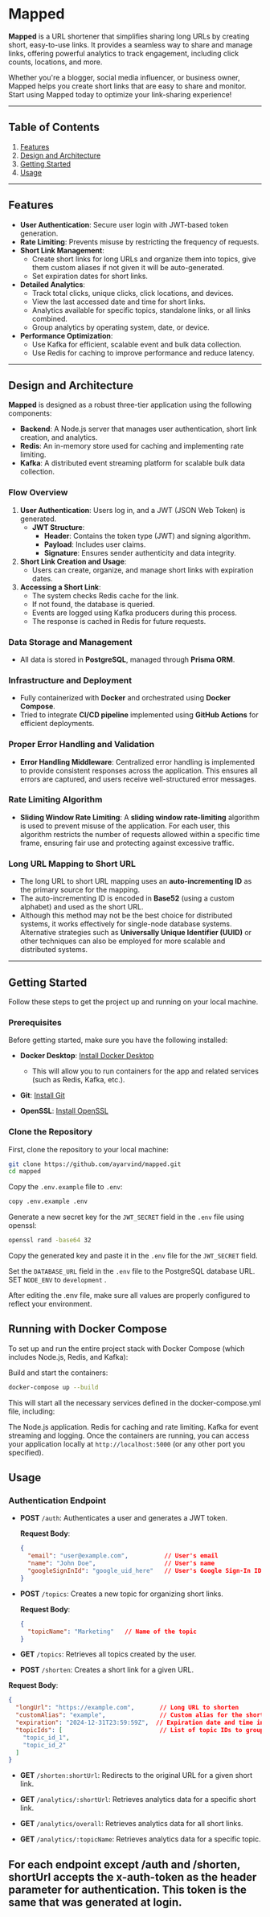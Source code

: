 # Mapped
**Mapped** is a URL shortener that simplifies sharing long URLs by creating short, easy-to-use links. It provides a seamless way to share and manage links, offering powerful analytics to track engagement, including click counts, locations, and more. 

Whether you're a blogger, social media influencer, or business owner, Mapped helps you create short links that are easy to share and monitor. Start using Mapped today to optimize your link-sharing experience!

---

## Table of Contents
1. [Features](#features)
2. [Design and Architecture](#design-and-architecture)
3. [Getting Started](#getting-started)
4. [Usage](#usage)

---

## Features
- **User Authentication**: Secure user login with JWT-based token generation.  
- **Rate Limiting**: Prevents misuse by restricting the frequency of requests.  
- **Short Link Management**:
  - Create short links for long URLs and organize them into topics, give them custom aliases if not given it will be auto-generated.
  - Set expiration dates for short links.  
- **Detailed Analytics**:
  - Track total clicks, unique clicks, click locations, and devices.
  - View the last accessed date and time for short links.
  - Analytics available for specific topics, standalone links, or all links combined.
  - Group analytics by operating system, date, or device.  
- **Performance Optimization**:
  - Use Kafka for efficient, scalable event and bulk data collection.
  - Use Redis for caching to improve performance and reduce latency.  



---

## Design and Architecture
**Mapped** is designed as a robust three-tier application using the following components:  

- **Backend**: A Node.js server that manages user authentication, short link creation, and analytics.  
- **Redis**: An in-memory store used for caching and implementing rate limiting.  
- **Kafka**: A distributed event streaming platform for scalable bulk data collection.  


### Flow Overview
1. **User Authentication**: Users log in, and a JWT (JSON Web Token) is generated.  
   - **JWT Structure**:  
     - **Header**: Contains the token type (JWT) and signing algorithm.  
     - **Payload**: Includes user claims.  
     - **Signature**: Ensures sender authenticity and data integrity.  
2. **Short Link Creation and Usage**:  
   - Users can create, organize, and manage short links with expiration dates.  
3. **Accessing a Short Link**:  
   - The system checks Redis cache for the link.  
   - If not found, the database is queried.  
   - Events are logged using Kafka producers during this process.  
   - The response is cached in Redis for future requests.  

### Data Storage and Management
- All data is stored in **PostgreSQL**, managed through **Prisma ORM**.  

### Infrastructure and Deployment
- Fully containerized with **Docker** and orchestrated using **Docker Compose**.  
- Tried to integrate **CI/CD pipeline** implemented using **GitHub Actions** for efficient deployments.  


### Proper Error Handling and Validation
- **Error Handling Middleware**: Centralized error handling is implemented to provide consistent responses across the application. This ensures all errors are captured, and users receive well-structured error messages.

### Rate Limiting Algorithm
- **Sliding Window Rate Limiting**: A **sliding window rate-limiting** algorithm is used to prevent misuse of the application. For each user, this algorithm restricts the number of requests allowed within a specific time frame, ensuring fair use and protecting against excessive traffic.

### Long URL Mapping to Short URL
- The long URL to short URL mapping uses an **auto-incrementing ID** as the primary source for the mapping.
- The auto-incrementing ID is encoded in **Base52** (using a custom alphabet) and used as the short URL.
- Although this method may not be the best choice for distributed systems, it works effectively for single-node database systems. Alternative strategies such as **Universally Unique Identifier (UUID)** or other techniques can also be employed for more scalable and distributed systems.

---

## Getting Started

Follow these steps to get the project up and running on your local machine.

### Prerequisites

Before getting started, make sure you have the following installed:

- **Docker Desktop**: [Install Docker Desktop](https://www.docker.com/products/docker-desktop)
  - This will allow you to run containers for the app and related services (such as Redis, Kafka, etc.).

- **Git**: [Install Git](https://git-scm.com/book/en/v2/Getting-Started-Installing-Git)
- **OpenSSL**: [Install OpenSSL](https://www.openssl.org/source/)

### Clone the Repository

First, clone the repository to your local machine:

```bash
git clone https://github.com/ayarvind/mapped.git
cd mapped
```
Copy the `.env.example` file to `.env`:

```bash
copy .env.example .env
```
Generate a new secret key for the `JWT_SECRET` field in the `.env` file using openssl:

```bash
openssl rand -base64 32
```
Copy the generated key and paste it in the `.env` file for the `JWT_SECRET` field.

Set the `DATABASE_URL` field in the `.env` file to the PostgreSQL database URL.
SET `NODE_ENV` to `development` .

After editing the .env file, make sure all values are properly configured to reflect your environment.


## Running with Docker Compose
To set up and run the entire project stack with Docker Compose (which includes Node.js, Redis, and Kafka):

Build and start the containers:

```bash
docker-compose up --build
```
This will start all the necessary services defined in the docker-compose.yml file, including:

The Node.js application.
Redis for caching and rate limiting.
Kafka for event streaming and logging.
Once the containers are running, you can access your application locally at `http://localhost:5000` (or any other port you specified).


## Usage

### Authentication Endpoint

- **POST** `/auth`: Authenticates a user and generates a JWT token.
  
  **Request Body**:
  ```json
  {
    "email": "user@example.com",          // User's email
    "name": "John Doe",                   // User's name
    "googleSignInId": "google_uid_here"   // User's Google Sign-In ID (same as UID when logging in with Google)
  }
    ```
- **POST** `/topics`: Creates a new topic for organizing short links.
  
  **Request Body**:
  ```json
  {
    "topicName": "Marketing"   // Name of the topic
  }
  ```
- **GET** `/topics`: Retrieves all topics created by the user.
- **POST** `/shorten`: Creates a short link for a given URL.


 **Request Body**:
  ```json
  {
    "longUrl": "https://example.com",       // Long URL to shorten
    "customAlias": "example",               // Custom alias for the short link (optional)
    "expiration": "2024-12-31T23:59:59Z",  // Expiration date and time in ISO 8601 format (optional)
    "topicIds": [                           // List of topic IDs to group the short link (optional)
      "topic_id_1",
      "topic_id_2"
    ]
  }
  ```



- **GET** `/shorten:shortUrl`: Redirects to the original URL for a given short link.

- **GET** `/analytics/:shortUrl`: Retrieves analytics data for a specific short link.
- **GET** `/analytics/overall`: Retrieves analytics data for all short links.

- **GET** `/analytics/:topicName`: Retrieves analytics data for a specific topic.

## For each endpoint except /auth and /shorten, shortUrl accepts the x-auth-token as the header parameter for authentication. This token is the same that was generated at login.

  




